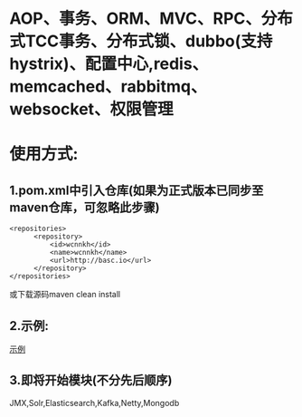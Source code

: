 # AOP、事务、ORM、MVC、RPC、分布式TCC事务、分布式锁、dubbo(支持hystrix)、配置中心,redis、memcached、rabbitmq、websocket、权限管理

使用方式:
========
1.pom.xml中引入仓库(如果为正式版本已同步至maven仓库，可忽略此步骤)
-------------------
    <repositories>
		  <repository>
			  <id>wcnnkh</id>
			  <name>wcnnkh</name>
			  <url>http://basc.io</url>
		  </repository>
    </repositories>
或下载源码maven clean install

2.示例:
-----------------
[示例](https://github.com/wcnnkh/start-example/blob/master/src/main/java/io/basc/start/example/ExampleApplication.java)

3.即将开始模块(不分先后顺序)
-----------------
JMX,Solr,Elasticsearch,Kafka,Netty,Mongodb
